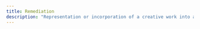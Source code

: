 ```yaml
---
title: Remediation
description: "Representation or incorporation of a creative work into a newer medium"
---
```

